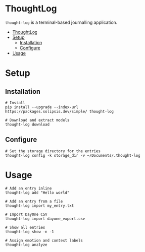 # ThoughtLog

`thought-log` is a terminal-based journalling application.

- [ThoughtLog](#thoughtlog)
- [Setup](#setup)
  - [Installation](#installation)
  - [Configure](#configure)
- [Usage](#usage)

# Setup 

## Installation

```shell
# Install
pip install --upgrade --index-url https://packages.solipsis.dev/simple/ thought-log

# Download and extract models
thought-log download
```

## Configure

```shell
# Set the storage directory for the entries
thought-log config -k storage_dir -v ~/Documents/.thought-log
```

# Usage

```shell
# Add an entry inline
thought-log add "Hello world"

# Add an entry from a file
thought-log import my_entry.txt

# Import DayOne CSV
thought-log import dayone_export.csv

# Show all entries
thought-log show -n -1

# Assign emotion and context labels
thought-log analyze
```